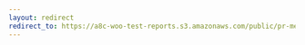 ```yaml
---
layout: redirect
redirect_to: https://a8c-woo-test-reports.s3.amazonaws.com/public/pr-merge/37382/api/index.html
---
```

